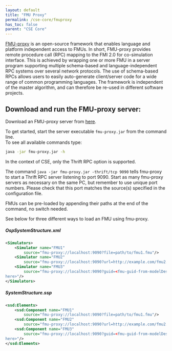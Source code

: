 ```yaml
---
layout: default
title: "FMU Proxy"
permalink: /cse-core/fmuproxy
has_toc: false
parent: "CSE Core"
---
```


[FMU-proxy](https://github.com/NTNU-IHB/FMU-proxy) is an open-source framework 
that enables language and platform independent access to FMUs. 
In short, FMU-proxy provides remote procedure call (RPC) mapping to the FMI 2.0 
for co-simulation interface. This is achieved by wrapping one or more FMU in a 
server program supporting multiple schema-based and language-independent RPC systems
over several network protocols. The use of schema-based RPCs allows users to easily 
auto-generate client/server code for a wide range of common programming languages. 
The framework is independent of the master algorithm, and can therefore be re-used
in different software projects. 
 
## Download and run the FMU-proxy server:

Download an FMU-proxy server from [here](https://github.com/NTNU-IHB/FMU-proxy/releases/tag/v0.6.1).

To get started, start the server executable `fmu-proxy.jar` from the command line. <br>
To see all available commands type:
 
 ```bash
java -jar fmu-proxy.jar -h
 ```

In the context of CSE, only the Thrift RPC option is supported.
 
 
The command `java -jar fmu-proxy.jar -thrift/tcp 9090`
tells fmu-proxy to start a Thrift RPC server listening to port 9090.
Start as many fmu-proxy servers as necessary on the same PC, but remember to use unique port numbers. 
Please check that this port matches the source(s) specified in the configuration file.

FMUs can be pre-loaded by appending their paths at the end of the command, no switch needed.

See below for three different ways to load an FMU using fmu-proxy.

##### OspSystemStructure.xml

```xml
<Simulators>
    <Simulator name="FMU1"
        source="fmu-proxy://localhost:9090?file=path/to/fmu1.fmu"/>
    <Simulator name="FMU2"
        source="fmu-proxy://localhost:9090?url=http://example.com/fmu2.fmu"/>
    <Simulator name="FMU3"
        source="fmu-proxy://localhost:9090?guid=<fmu-guid-from-modelDescription-goes-
here>"/>
</Simulators>
```

##### SystemStructure.ssp

```xml
<ssd:Elements>
    <ssd:Component name="FMU1"
        source="fmu-proxy://localhost:9090?file=path/to/fmu1.fmu"/>
    <ssd:Component name="FMU2"
        source="fmu-proxy://localhost:9090?url=http://example.com/fmu2.fmu"/>
    <ssd:Component name="FMU3"
        source="fmu-proxy://localhost:9090?guid=<fmu-guid-from-modelDescription-goes-
here>"/>
</ssd:Elements>
```
